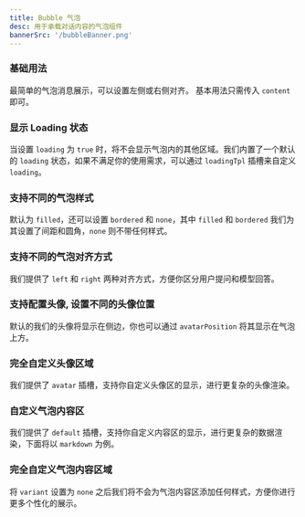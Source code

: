 ```yaml
---
title: Bubble 气泡
desc: 用于承载对话内容的气泡组件
bannerSrc: '/bubbleBanner.png'
---
```



 <script type="text/javascript">
  // 加载webcomponent脚本
  import { loadWebComponentScript } from '/angular-components/utils/web-component-loader.js';
  const webComponentConfig = {
      scriptUrl: '/angular-webcomponents/main.js',
      polyfillsUrl: '/angular-webcomponents/polyfills.js',
      runtimeUrl: '/angular-webcomponents/runtime.js',
      componentName: 'mc-ng-bubble',
      maxRetries: 3,
      retryDelay: 2000
  };            

  loadWebComponentScript(webComponentConfig);
   
   </script>


### 基础用法

最简单的气泡消息展示，可以设置左侧或右侧对齐。
基本用法只需传入 `content` 即可。


<mc-ng-bubble-basic></mc-ng-bubble-basic>

### 显示 Loading 状态

当设置 `loading` 为 `true` 时，将不会显示气泡内的其他区域。我们内置了一个默认的 `loading` 状态，如果不满足你的使用需求，可以通过 `loadingTpl` 插槽来自定义 `loading`。

<mc-ng-bubble-loading></mc-ng-bubble-loading>

### 支持不同的气泡样式

默认为 `filled`，还可以设置 `bordered` 和 `none`，其中 `filled` 和 `bordered` 我们为其设置了间距和圆角，`none` 则不带任何样式。

<mc-ng-bubble-variant></mc-ng-bubble-variant>

### 支持不同的气泡对齐方式

我们提供了 `left` 和 `right` 两种对齐方式，方便你区分用户提问和模型回答。

<mc-ng-bubble-align></mc-ng-bubble-align>

### 支持配置头像, 设置不同的头像位置

默认的我们的头像将显示在侧边，你也可以通过 `avatarPosition` 将其显示在气泡上方。
<mc-ng-bubble-avatar-config></mc-ng-bubble-avatar-config>

### 完全自定义头像区域

我们提供了 `avatar` 插槽，支持你自定义头像区的显示，进行更复杂的头像渲染。
<mc-ng-bubble-avatar-plus></mc-ng-bubble-avatar-plus>

### 自定义气泡内容区

我们提供了 `default` 插槽，支持你自定义内容区的显示，进行更复杂的数据渲染，下面将以 `markdown` 为例。

<mc-ng-bubble-custom></mc-ng-bubble-custom>

### 完全自定义气泡内容区域

将 `variant` 设置为 `none` 之后我们将不会为气泡内容区添加任何样式，方便你进行更多个性化的展示。

<mc-ng-bubble-variant-avatar></mc-ng-bubble-variant-avatar>